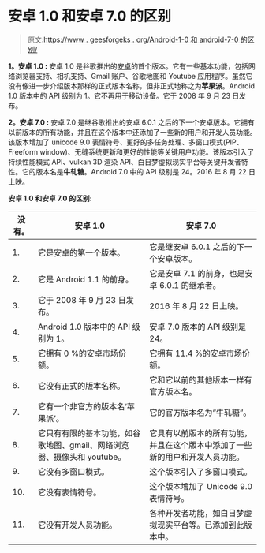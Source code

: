 # 安卓 1.0 和安卓 7.0 的区别

> 原文:[https://www . geesforgeks . org/Android-1-0 和 android-7-0 的区别/](https://www.geeksforgeeks.org/difference-between-android-1-0-and-android-7-0/)

**1。安卓 1.0 :**
安卓 1.0 是谷歌推出的[安卓](https://www.geeksforgeeks.org/introduction-to-android-development/)的首个版本。它有一些基本功能，包括网络浏览器支持、相机支持、Gmail 账户、谷歌地图和 Youtube 应用程序。虽然它没有像进一步介绍版本那样的正式版本名称，但非正式地称之为**苹果派**。Android 1.0 版本中的 API 级别为 1。它不再用于移动设备。它于 2008 年 9 月 23 日发布。

**2。安卓 7.0 :**
安卓 7.0 是继谷歌推出的安卓 6.0.1 之后的下一个安卓版本。它拥有以前版本的所有功能，并且在这个版本中还添加了一些新的用户和开发人员功能。该版本增加了 unicode 9.0 表情符号、更好的多任务处理、多窗口模式(PIP、Freeform window)、无缝系统更新和更好的性能等关键用户功能。该版本引入了持续性能模式 API、vulkan 3D 渲染 API、白日梦虚拟现实平台等关键开发者特性。它的版本名是**牛轧糖**。Android 7.0 中的 API 级别是 24。2016 年 8 月 22 日上映。

**安卓 1.0 和安卓 7.0 的区别:**

<center>

| 没有。 | 安卓 1.0 | 安卓 7.0 |
| --- | --- | --- |
| 1. | 它是安卓的第一个版本。 | 它是继安卓 6.0.1 之后的下一个安卓版本。 |
| 2. | 它是 Android 1.1 的前身。 | 它是安卓 7.1 的前身，也是安卓 6.0.1 的继承者。 |
| 3. | 它于 2008 年 9 月 23 日发布。 | 2016 年 8 月 22 日上映。 |
| 4. | Android 1.0 版本中的 API 级别为 1。 | 安卓 7.0 版本的 API 级别是 24。 |
| 5. | 它拥有 0 %的安卓市场份额。 | 它拥有 11.4 %的安卓市场份额。 |
| 6. | 它没有正式的版本名称。 | 它和它以前的其他版本一样有官方版本名。 |
| 7. | 它有一个非官方的版本名‘苹果派’。 | 它的官方版本名为“牛轧糖”。 |
| 8. | 它只有有限的基本功能，如谷歌地图、gmail、网络浏览器、摄像头和 youtube。 | 它具有以前版本的所有功能，并且在这个版本中添加了一些新的用户和开发人员功能。 |
| 9. | 它没有多窗口模式。 | 这个版本引入了多窗口模式。 |
| 10. | 它没有表情符号。 | 这个版本增加了 Unicode 9.0 表情符号。 |
| 11. | 它没有开发人员功能。 | 各种开发者功能，如白日梦虚拟现实平台等。已添加到此版本中。 |

</center>